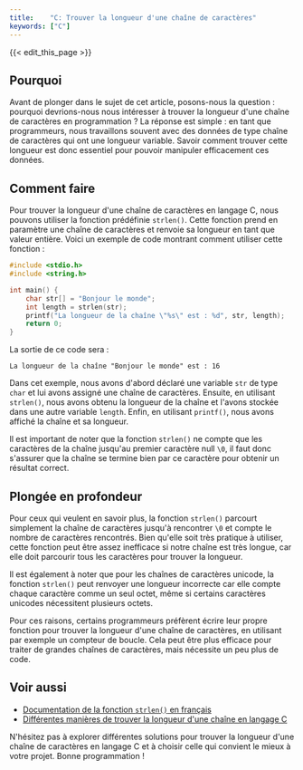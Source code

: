 ```yaml
---
title:    "C: Trouver la longueur d'une chaîne de caractères"
keywords: ["C"]
---
```


{{< edit_this_page >}}

## Pourquoi

Avant de plonger dans le sujet de cet article, posons-nous la question : pourquoi devrions-nous nous intéresser à trouver la longueur d'une chaîne de caractères en programmation ? La réponse est simple : en tant que programmeurs, nous travaillons souvent avec des données de type chaîne de caractères qui ont une longueur variable. Savoir comment trouver cette longueur est donc essentiel pour pouvoir manipuler efficacement ces données.

## Comment faire

Pour trouver la longueur d'une chaîne de caractères en langage C, nous pouvons utiliser la fonction prédéfinie `strlen()`. Cette fonction prend en paramètre une chaîne de caractères et renvoie sa longueur en tant que valeur entière. Voici un exemple de code montrant comment utiliser cette fonction :

```C
#include <stdio.h>
#include <string.h>

int main() {
    char str[] = "Bonjour le monde";
    int length = strlen(str);
    printf("La longueur de la chaîne \"%s\" est : %d", str, length);
    return 0;
}
```

La sortie de ce code sera :

```
La longueur de la chaîne "Bonjour le monde" est : 16
```

Dans cet exemple, nous avons d'abord déclaré une variable `str` de type `char` et lui avons assigné une chaîne de caractères. Ensuite, en utilisant `strlen()`, nous avons obtenu la longueur de la chaîne et l'avons stockée dans une autre variable `length`. Enfin, en utilisant `printf()`, nous avons affiché la chaîne et sa longueur.

Il est important de noter que la fonction `strlen()` ne compte que les caractères de la chaîne jusqu'au premier caractère null `\0`, il faut donc s'assurer que la chaîne se termine bien par ce caractère pour obtenir un résultat correct.

## Plongée en profondeur

Pour ceux qui veulent en savoir plus, la fonction `strlen()` parcourt simplement la chaîne de caractères jusqu'à rencontrer `\0` et compte le nombre de caractères rencontrés. Bien qu'elle soit très pratique à utiliser, cette fonction peut être assez inefficace si notre chaîne est très longue, car elle doit parcourir tous les caractères pour trouver la longueur.

Il est également à noter que pour les chaînes de caractères unicode, la fonction `strlen()` peut renvoyer une longueur incorrecte car elle compte chaque caractère comme un seul octet, même si certains caractères unicodes nécessitent plusieurs octets.

Pour ces raisons, certains programmeurs préfèrent écrire leur propre fonction pour trouver la longueur d'une chaîne de caractères, en utilisant par exemple un compteur de boucle. Cela peut être plus efficace pour traiter de grandes chaînes de caractères, mais nécessite un peu plus de code.

## Voir aussi

- [Documentation de la fonction `strlen()` en français](https://www.tutorialspoint.com/c_standard_library/c_function_strlen.htm)
- [Différentes manières de trouver la longueur d'une chaîne en langage C](https://www.geeksforgeeks.org/strlen-vs-strlen-vs-strlen/)

N'hésitez pas à explorer différentes solutions pour trouver la longueur d'une chaîne de caractères en langage C et à choisir celle qui convient le mieux à votre projet. Bonne programmation !
